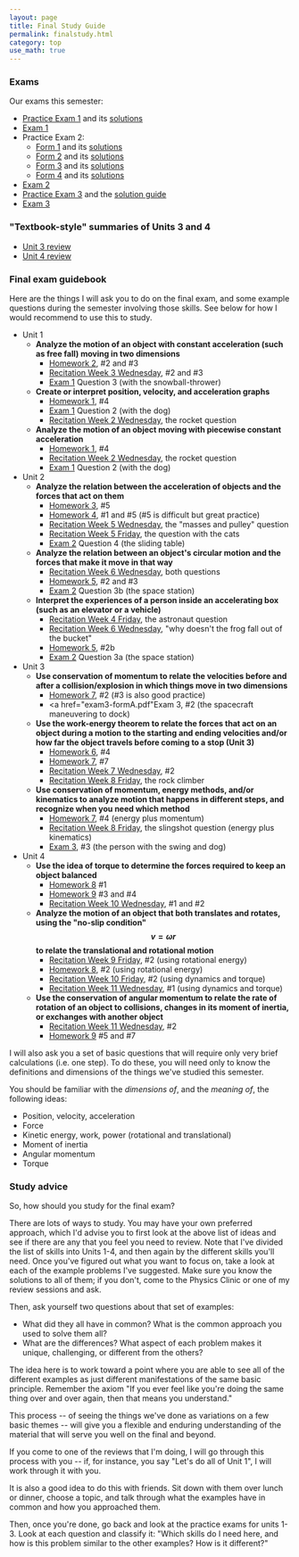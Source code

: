 ```yaml
---
layout: page
title: Final Study Guide
permalink: finalstudy.html
category: top
use_math: true
---
```


### Exams
Our exams this semester:

* <a href="practice-exam-1.pdf">Practice Exam 1</a> and its <a href="practice-exam-1-solutions.pdf">solutions</a>
* <a href="exam1-formA.pdf">Exam 1</a>
* Practice Exam 2:
  * <a href="group-exam-2-form1.pdf">Form 1</a> and its <a href="group-exam-2-form1-solutions.pdf">solutions</a>
  * <a href="group-exam-2-form2.pdf">Form 2</a> and its <a href="group-exam-2-form2-solutions.pdf">solutions</a>
  * <a href="group-exam-2-form3.pdf">Form 3</a> and its <a href="group-exam-2-form3-solutions.pdf">solutions</a>
  * <a href="group-exam-2-form4.pdf">Form 4</a> and its <a href="group-exam-2-form4-solutions.pdf">solutions</a>
* <a href="exam2-formA.pdf">Exam 2</a>
* <a href="practice-exam-3.pdf">Practice Exam 3</a> and the <a href="practice-exam-3-guide.pdf">solution guide</a>
* <a href="exam3-formA.pdf">Exam 3</a>


### "Textbook-style" summaries of Units 3 and 4

* <a href="unit-3-review.pdf">Unit 3 review</a>
* <a href="unit-4-review.pdf">Unit 4 review</a>


### Final exam guidebook
Here are the things I will ask you to do on the final exam, and some example questions during the semester involving those skills. See below for how I would recommend to use this to study.

* Unit 1
  * **Analyze the motion of an object with constant acceleration (such as free fall) moving in two dimensions**
    * <a href="https://walterfreeman.github.io/phy211/hw/hw2/hw2.pdf">Homework 2</a>, #2 and #3
    * <a href="https://walterfreeman.github.io/phy211/recitation/week3/recitation-2D-motion.pdf">Recitation Week 3 Wednesday</a>, #2 and #3
    * <a href="exam1-formA.pdf">Exam 1</a> Question 3 (with the snowball-thrower)
  * **Create or interpret position, velocity, and acceleration graphs**
    * <a href="https://walterfreeman.github.io/phy111/hw/hw1/hw1.pdf">Homework 1</a>, #4
    * <a href="exam1-formA.pdf">Exam 1</a> Question 2 (with the dog)
    * <a href="https://walterfreeman.github.io/phy211/recitation/week2/recitation-1D-motion-2.pdf">Recitation Week 2 Wednesday</a>, the rocket question
  * **Analyze the motion of an object moving with piecewise constant acceleration**
    * <a href="https://walterfreeman.github.io/phy111/hw/hw1/hw1.pdf">Homework 1</a>, #4
    * <a href="https://walterfreeman.github.io/phy211/recitation/week2/recitation-1D-motion-2.pdf">Recitation Week 2 Wednesday</a>, the rocket question
    * <a href="exam1-formA.pdf">Exam 1</a> Question 2 (with the dog)
* Unit 2
  * **Analyze the relation between the acceleration of objects and the forces that act on them**
    * <a href="https://walterfreeman.github.io/phy211/hw/hw3/homework3.pdf">Homework 3</a>, #5
    * <a href="https://walterfreeman.github.io/phy211/hw/hw4/homework4.pdf">Homework 4</a>, #1 and #5 (#5 is difficult but great practice)
    * <a href="https://walterfreeman.github.io/phy211/recitation/week5/recitation-forces2.pdf">Recitation Week 5 Wednesday</a>, the "masses and pulley" question
    * <a href="https://walterfreeman.github.io/phy211/recitation/week5/recitation-forces3.pdf">Recitation Week 5 Friday</a>, the question with the cats
    * <a href="exam2-formA.pdf">Exam 2</a> Question 4 (the sliding table)
  * **Analyze the relation between an object's circular motion and the forces that make it move in that way**
    * <a href="https://walterfreeman.github.io/phy211/recitation/week6/recitation-uniform-circular-motion-1.pdf">Recitation Week 6 Wednesday</a>, both questions
    * <a href="https://walterfreeman.github.io/phy211/hw/hw5/hw5.pdf">Homework 5</a>, #2 and #3
    * <a href="exam2-formA.pdf">Exam 2</a> Question 3b (the space station)
  * **Interpret the experiences of a person inside an accelerating box (such as an elevator or a vehicle)**
    * <a href="https://walterfreeman.github.io/phy211/recitation/week4/recitation-forces.pdf">Recitation Week 4 Friday</a>, the astronaut question
    * <a href="https://walterfreeman.github.io/phy211/recitation/week6/recitation-uniform-circular-motion-1.pdf">Recitation Week 6 Wednesday</a>, "why doesn't the frog fall out of the bucket"
    * <a href="https://walterfreeman.github.io/phy211/hw/hw5/hw5.pdf">Homework 5</a>, #2b
    * <a href="exam2-formA.pdf">Exam 2</a> Question 3a (the space station)
* Unit 3
  * **Use conservation of momentum to relate the velocities before and after a collision/explosion in which things move in two dimensions**
    * <a href="https://walterfreeman.github.io/phy211/hw/hw7/hw7.pdf">Homework 7</a>, #2 (#3 is also good practice)
    * <a href="exam3-formA.pdf"</a>Exam 3</a>, #2 (the spacecraft maneuvering to dock)
  * **Use the work-energy theorem to relate the forces that act on an object during a motion to the starting and ending velocities and/or how far the object travels before coming to a stop (Unit 3)**
    * <a href="https://walterfreeman.github.io/phy211/hw/hw6/hw6.pdf">Homework 6</a>, #4
    * <a href="https://walterfreeman.github.io/phy211/hw/hw7/hw7.pdf">Homework 7</a>, #7
    * <a href="https://walterfreeman.github.io/phy211/recitation/week7/recitation-energy-1.pdf">Recitation Week 7 Wednesday</a>, #2
    * <a href="https://walterfreeman.github.io/phy211/recitation/week8/recitation-springs.pdf">Recitation Week 8 Friday</a>, the rock climber
  * **Use conservation of momentum, energy methods, and/or kinematics to analyze motion that happens in different steps, and recognize when you need which method**
    * <a href="https://walterfreeman.github.io/phy211/hw/hw7/hw7.pdf">Homework 7</a>, #4 (energy plus momentum)
    * <a href="https://walterfreeman.github.io/phy211/recitation/week8/recitation-springs.pdf">Recitation Week 8 Friday</a>, the slingshot question (energy plus kinematics)
    * <a href="exam3-formA.pdf">Exam 3</a>, #3 (the person with the swing and dog)
* Unit 4
  * **Use the idea of torque to determine the forces required to keep an object balanced**
    * <a href="https://walterfreeman.github.io/phy211/hw/hw8/hw8.pdf">Homework 8</a> #1
    * <a href="https://walterfreeman.github.io/phy211/hw/hw9/hw9.pdf">Homework 9</a> #3 and #4
    * <a href="https://walterfreeman.github.io/phy211/recitation/week10/recitation-torque-1.pdf">Recitation Week 10 Wednesday</a>, #1 and #2
  * **Analyze the motion of an object that both translates and rotates, using the "no-slip condition" $$v=\omega r$$ to relate the translational and rotational motion**
    * <a href="https://walterfreeman.github.io/phy211/recitation/week9/recitation-rotational-energy.pdf">Recitation Week 9 Friday</a>, #2 (using rotational energy)
    * <a href="https://walterfreeman.github.io/phy211/hw/hw8/hw8.pdf">Homework 8</a>, #2 (using rotational energy)
    * <a href="https://walterfreeman.github.io/phy211/recitation/week10/recitation-torque-2.pdf">Recitation Week 10 Friday</a>, #2 (using dynamics and torque)
    * <a href="https://walterfreeman.github.io/phy211/recitation/week11/recitation-torque-week2-wednesday.pdf">Recitation Week 11 Wednesday</a>, #1 (using dynamics and torque)
  * **Use the conservation of angular momentum to relate the rate of rotation of an object to collisions, changes in its moment of inertia, or exchanges with another object** 
    * <a href="https://walterfreeman.github.io/phy211/recitation/week11/recitation-torque-week2-wednesday.pdf">Recitation Week 11 Wednesday</a>, #2
    * <a href="https://walterfreeman.github.io/phy211/hw/hw9/hw9.pdf">Homework 9</a> #5 and #7
    
I will also ask you a set of basic questions that will require only very brief calculations (i.e. one step). To do these, you will need only to know the definitions and dimensions of the things we've studied this semester.

You should be familiar with the *dimensions of*, and the *meaning of*, the following ideas:

* Position, velocity, acceleration
* Force
* Kinetic energy, work, power (rotational and translational)
* Moment of inertia
* Angular momentum
* Torque


### Study advice

So, how should you study for the final exam?

There are lots of ways to study. You may have your own preferred approach, which I'd advise you to first look at the above list of ideas and see if there are any that you feel you need to review. Note that I've divided the list of skills into Units 1-4, and then
again by the different skills you'll need. Once you've figured out what you want to focus on, take a look at each of the example problems I've suggested. Make sure you know the solutions to all of them; if you don't, come to the Physics Clinic or one of my review
sessions and ask.

Then, ask yourself two questions about that set of examples:

* What did they all have in common? What is the common approach you used to solve them all?
* What are the differences? What aspect of each problem makes it unique, challenging, or different from the others?

The idea here is to work toward a point where you are able to see all of the different examples as just different manifestations of the same basic principle. Remember the axiom "If you ever feel like you're doing the same thing over and over again, then that means you understand."

This process -- of seeing the things we've done as variations on a few basic themes -- will give you a flexible and enduring understanding of the material that will serve you well on the final and beyond.

If you come to one of the reviews that I'm doing, I will go through this process with you -- if, for instance, you say "Let's do all of Unit 1", I will work through it with you. 

It is also a good idea to do this with friends. Sit down with them over lunch or dinner, choose a topic, and talk through what the examples have in common and how you approached them.

Then, once you're done, go back and look at the practice exams for units 1-3. Look at each question and classify it: "Which skills do I need here, and how is this problem similar to the other examples? How is it different?"

<!--
S2021
Week 12 Wednesday: <a href="recitation/week12/recitation-oscillations.pdf">Standing waves and harmonic series</a>

Week 12 Friday: <a href="recitation/week12/recitation-final-review.pdf">Final review</a> 


Week 11 Wednesday: <a href="recitation/week11/recitation-quiz5-review.pdf">[for online or print]</a>

Week 11 Friday: <a href="recitation/week11/recitation-oscillations.pdf">[for online or print]</a>

Week 10 Friday: <a href="recitation/week10/recitation-potential-energy.pdf">[for online or print]</a>
 

Week 9 Wednesday: <a href="recitation/week9/recitation-work-energy.pdf">[for print or online]</a>

Week 9 Friday: <a href="recitation/week9/recitation-energy-1.pdf">[for print or online]</a>

Week 8 Wednesday: <a href="recitation/week8/recitation-momentum-2-2021.pdf">[for Collaborate or print]</a>

Week 8 Friday: <a href="recitation/week8/recitation-angular-momentum-2021.pdf">[for Collaborate or print]</a>

Week 7 Friday: <a href="recitation/week7/recitation-momentum-2021.pdf">[for screensharing on Collaborate]</a>, <a href="recitation/week7/recitation-momentum-2021-forprint.pdf">[for print]</a>

Week 6 Friday: <a href="recitation/week6/recitation-accelerating-frames-forcollaborate.pdf">[for screensharing on Collaborate or for print]</a>


Week 6 Wednesday:
<a href="recitation/week6/recitation-forces6-forcollaborate.pdf">[for screensharing on Collaborate]</a>, <a href="recitation/week6/recitation-forces6-forprint.pdf">[for print]</a>


Week 5 Wednesday: 
<a href="recitation/week5/recitation-forces3-forcollaborate.pdf">[for screensharing on Collaborate]</a> or <a href="recitation/week5/recitation-forces3-forprint.pdf">[for print]</a>

Week 5 Friday: 
<a href="recitation/week5/recitation-forces4-forcollaborate.pdf">[for screensharing on Collaborate]</a> or <a href="recitation/week5/recitation-forces4-forprint.pdf">[for print]</a>




Week 4 Wednesday:
<a href="recitation/week4/recitation-forces-forcollaborate.pdf">for screensharing on Collaborate</a>, or
<a href="recitation/week4/recitation-forces-forprint.pdf">for print</a>

Week 4 Friday:
<a href="recitation/week4/recitation-forces2-forcollaborate.pdf">for screensharing on Collaborate</a>, or
<a href="recitation/week4/recitation-forces2-forprint.pdf">for print</a>



Week 3 Wednesday: <a href="recitation/week3/recitation-2D-motion-forcollaborate.pdf">for screensharing on Collaborate</a>, 
<a href="recitation/week3/recitation-2D-motion-forprint.pdf">for print</a>

<br>

Week 3 Friday: 
<a href="recitation/week3/recitation-second-kinematics-equation-vectors-landscape.pdf">>for screensharing on Collaborate</a>, <a href="recitation/week3/recitation-second-kinematics-equation-vectors-forprint.pdf">for print</a>.

<br>

Week 2 Wednesday: <a href="recitation/week2/recitation-1D-motion-2-forcollaborate.pdf">for screensharing on Collaborate</a>, 
<a href="recitation/week2/recitation-1D-motion-2-forprint.pdf">for print</a>

Week 2 Friday: <a href="recitation/week2/recitation-vectors-forcollaborate.pdf">for screensharing on Collaborate</a>, <a href="recitation/week2/recitation-vectors-forprint.pdf">for print</a>

Week 1 Wednesday: <a href="recitation/week1/recitation-1-motion-units-collaborate.pdf">for screensharing on Collaborate</a>, 
<a href="recitation/week1/recitation-1-motion-units-forprint.pdf">for print</a>

Week 1 Friday: <a href="recitation/week1/recitation-1D-motion-forcollaborate.pdf">for screensharing on Collaborate</a>, <a href="recitation/week1/recitation-1D-motion-forprint.pdf">for print</a>
<br>

See the "Video solutions" page on the website for links to video explanations of how to solve all the problems for 
recitations going back to Week 9.

Week 13 Wednesday: <a href="recitation/recitation_apr22_lscape.pdf">for screensharing on Collaborate</a><br>
Week 13 Friday: <a href="recitation/recitation-torque2-2020.pdf">for screensharing on Collaborate</a>

Week 12 Wednesday: <a href="recitation/recitation_apr15.pdf">for print</a> and <a href="recitation/recitation_apr15_lscape.pdf">for screensharing on Collaborate</a><br>
Week 12 Friday: <a href="recitation/recitation_apr17.pdf">for print</a> and <a href="recitation/recitation_apr17_lscape.pdf">for screensharing on Collaborate</a>

Week 11 Wednesday: <a href="recitation/recitation-energy-power.pdf">for screensharing on Collaborate</a>.

Week 10 Wednesday: <a href="recitation/recitation19.pdf">for print</a> and <a href="recitation/recitation19_lscape.pdf">for screensharing on Collaborate</a><br>
Week 10 Friday: <a href="recitation/recitation20.pdf">for print</a> and <a href="recitation/recitation20_lscape.pdf">for screensharing on Collaborate</a><br>

<a href="recitation/recitation-momentum-2020.pdf">Week 9 Wednesday</a><br>
<a href="recitation/recitation-momentum-energy.pdf">Week 9 Friday</a>

<a href="recitation/recitation16.pdf">Week 8 Friday</a><br>

<a href="recitation/recitation-gravity.pdf">Week 7 Wednesday</a> and its <a href="recitation/recitation-gravity-solutions.pdf">solutions</a>.<br>

<a href="recitation/recitation11.pdf">Week 6 Wednesday</a> and its <a href="recitation/Feb19_Solutions.pdf">solutions</a>.<br>
<a href="recitation/recitation12.pdf">Week 6 Friday</a> and its <a href="recitation/recitation12-solutions.pdf">solutions</a>.

<a href="recitation/recitation-2020-forces2.pdf">Week 5 Wednesday</a> and its <a href="recitation/recitation-2020-forces2-solutions.pdf">solutions</a><br>
<a href="recitation/recitation-2020-forces3.pdf">Week 5 Friday</a> and its <a href="recitation/recitation-2020-forces3-solutions.pdf">solutions</a>

<a href="recitation/recitation8-2020.pdf">Week 4 Friday: starting with forces</a>

<a href="recitation/recitation-2D-motion.pdf">Week 3 Wednesday: projectile motion</a> and its <a href="recitation/recitation-2D-motion-solutions.pdf">solutions</a>.


<a href="recitation/recitation3-2020.pdf">Week 2 Wednesday: motion in 1D, part 2</a> and its <a href="recitation/recitation-week2-wed-solutions.pdf">solutions</a><br>
<a href="recitation/recitation4-2020.pdf">Week 2 Friday: practice with vectors</a> and its <a href="recitation/recitation-week2-fri-solutions.pdf">solutions</a>


<a href="recitation/recitation-units-motion.pdf">Week 1 Wednesday: doing mathematics with units and dimensions</a><br>
<a href="recitation/recitation-1D-motion-1.pdf">Week 1 Friday: motion in 1D, part 1</a>

<a href="recitation-guidelines.html">Recitation and homework guidelines</a>

S2020 
<a href="recitation/rec1.pdf">Week 1 Wednesday: Fermi problems</a><br>
<a href="recitation/recitation-1D-motion-1.pdf">Week 1 Friday: 1D motion, part 1</a> and its <a href="recitation/Recitation2-solutions.pdf">solutions</a> written by Merrill. <br><br>

<a href="recitation/recitation-1D-motion-2.pdf">Week 2 Wednesday: 1D motion, part 2</a> and its <a href="recitation/Recitation3-solutions.pdf">solutions</a> written by Merrill.<br>
<a href="recitation/worksheet-recitation4.pdf">Week 2 Friday: Vectors</a> and its <a href="recitation/Recitation4-solutions.pdf">solutions</a> written by Merrill.<br><br>

<a href="recitation/recitation-2D-motion.pdf">Week 3 Wednesday: 2D motion</a><br><br>

<a href="recitation/recitation-forces.pdf">Week 4 Friday: Newton's Law and Force Diagrams</a><br><br>

<a href="recitation/recitation-2019-forces2.pdf">Week 5 Wednesday: Solving problems with Newton's law</a> and its <a href="recitation/13Feb_Recitation.pdf">solutions</a> written by Merrill.<br>
<a href="recitation/recitation-2019-forces3.pdf">Week 5 Friday: Dealing with friction</a> and its <a href="recitation/15Feb_Recitation.pdf">solutions</a> written by Merrill.<br><br> 

<a href="recitation/recitation-circles.pdf">Week 6: circular motion</a>: here are the solutions for <a href="recitation/20Feb_Recitation.pdf">Wednesday</a> and for <a href="recitation/22Feb_Recitation.pdf">Friday</a> written by Merrill.<br><br>

<a href="recitation/recitation-energy-wed.pdf">Week 8 Wednesday: The work-energy theorem, I</a>. Here are <a href="recitation/solutions/recitation-energy-wed.pdf">solutions</a> written by Ohana.<br>
<a href="recitation/recitation-energy-fri.pdf">Week 8 Friday: The work-energy theorem, II: potential energy</a>. Here are <a href="recitation/solutions/recitation-energy-fri.pdf">solutions</a> written by Ohana.<br><br>

<a href="recitation/recitation-energy-3.pdf">Week 9 Wednesday: The work-energy theorem, III: rotational energy</a>. Here are the <a href="recitation/solutions/solutions-27-march-emily.pdf">solutions</a> written by Emily. <br>
<a href="recitation/recitation-momentum.pdf">Week 9 Friday: Conservation of momentum</a>. Here are the <a href="recitation/solutions/solutions-29-march-emily.pdf">solutions</a> written by Emily. <br><br>

<a href="recitation/recitation-momentum-energy.pdf">Week 10 Wednesday: Review of Unit III</a>. Here are <a href="recitation/solutions/recitation-momentum-energy.pdf">solutions</a> written by Ohana.<br><br>

<a href="recitation/recitation-2019-torque-1.pdf">Week 11 Wednesday/Friday</a><br><br>
<a href="recitation/recitation-torque-week2.pdf">Week 12 Wednesday/Friday</a>

-->
